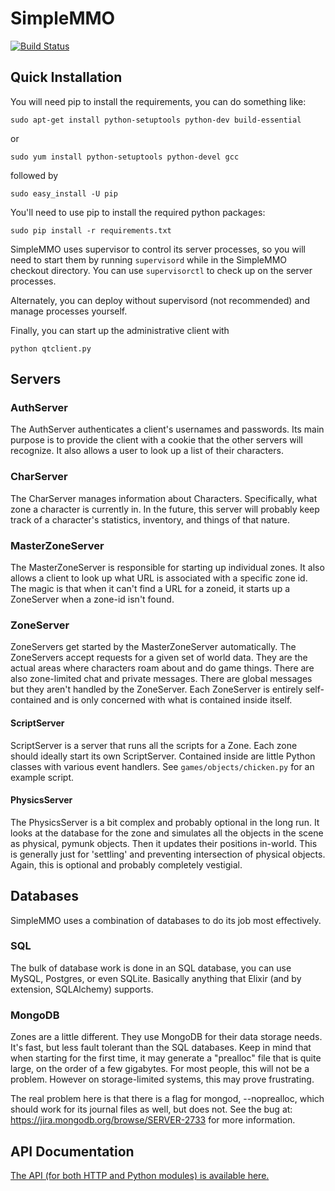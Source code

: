 SimpleMMO
=========

[![Build Status](https://secure.travis-ci.org/cnelsonsic/SimpleMMO.png?branch=master)](http://travis-ci.org/cnelsonsic/SimpleMMO)

Quick Installation
------------------
You will need pip to install the requirements, you can do something like:

    sudo apt-get install python-setuptools python-dev build-essential
or

    sudo yum install python-setuptools python-devel gcc

followed by

    sudo easy_install -U pip

You'll need to use pip to install the required python packages:

    sudo pip install -r requirements.txt

SimpleMMO uses supervisor to control its server processes, so you will need to
start them by running `supervisord` while in the SimpleMMO checkout directory.
You can use `supervisorctl` to check up on the server processes.

Alternately, you can deploy without supervisord (not recommended) and manage
processes yourself.

Finally, you can start up the administrative client with

    python qtclient.py


Servers
-------

### AuthServer
The AuthServer authenticates a client's usernames and passwords.
Its main purpose is to provide the client with a cookie that the other
servers will recognize.
It also allows a user to look up a list of their characters.

### CharServer
The CharServer manages information about Characters.
Specifically, what zone a character is currently in.
In the future, this server will probably keep track of a character's statistics,
inventory, and things of that nature.

### MasterZoneServer
The MasterZoneServer is responsible for starting up individual zones.
It also allows a client to look up what URL is associated with a specific zone id.
The magic is that when it can't find a URL for a zoneid, it starts up a ZoneServer
when a zone-id isn't found.

### ZoneServer
ZoneServers get started by the MasterZoneServer automatically.
The ZoneServers accept requests for a given set of world data.
They are the actual areas where characters roam about and do game things.
There are also zone-limited chat and private messages.
There are global messages but they aren't handled by the ZoneServer.
Each ZoneServer is entirely self-contained and is only concerned with
what is contained inside itself.

#### ScriptServer
ScriptServer is a server that runs all the scripts for a Zone.
Each zone should ideally start its own ScriptServer.
Contained inside are little Python classes with various event handlers.
See `games/objects/chicken.py` for an example script.

#### PhysicsServer
The PhysicsServer is a bit complex and probably optional in the long run.
It looks at the database for the zone and simulates all the objects in the scene
as physical, pymunk objects.
Then it updates their positions in-world.
This is generally just for 'settling' and preventing intersection of physical
objects.
Again, this is optional and probably completely vestigial.

Databases
---------
SimpleMMO uses a combination of databases to do its job most effectively.

### SQL
The bulk of database work is done in an SQL database, you can use MySQL, Postgres,
or even SQLite.
Basically anything that Elixir (and by extension, SQLAlchemy) supports.

### MongoDB
Zones are a little different.
They use MongoDB for their data storage needs.
It's fast, but less fault tolerant than the SQL databases.
Keep in mind that when starting for the first time, it may generate a "prealloc"
file that is quite large, on the order of a few gigabytes.
For most people, this will not be a problem.
However on storage-limited systems, this may prove frustrating.

The real problem here is that there is a flag for mongod, --noprealloc, which
should work for its journal files as well, but does not.
See the bug at: https://jira.mongodb.org/browse/SERVER-2733 for more information.

API Documentation
-----------------
[The API (for both HTTP and Python modules) is available here.](http://cnelsonsic.github.com/SimpleMMO/html/index.html)
